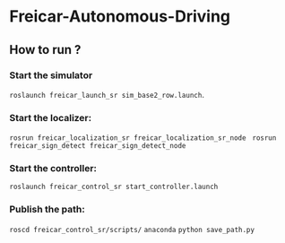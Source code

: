 # Freicar-Autonomous-Driving 
## How to run ?
### Start the simulator
`roslaunch freicar_launch_sr sim_base2_row.launch`.

### Start the localizer:
`rosrun freicar_localization_sr freicar_localization_sr_node `
`rosrun freicar_sign_detect freicar_sign_detect_node `

### Start the controller:
`roslaunch freicar_control_sr start_controller.launch `

### Publish the path:
`roscd freicar_control_sr/scripts/`
`anaconda`
`python save_path.py `
